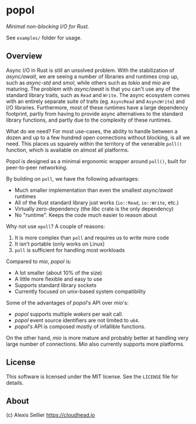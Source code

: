 # popol

*Minimal non-blocking I/O for Rust.*

See `examples/` folder for usage.

## Overview

Async I/O in Rust is still an unsolved problem. With the stabilization of
*async/await*, we are seeing a number of libraries and runtimes crop up, such
as *async-std* and *smol*, while others such as *tokio* and *mio* are maturing.
The problem with *async/await* is that you can't use any of the standard
library traits, such as `Read` and `Write`.  The async ecosystem comes with an
entirely separate suite of traits (eg. `AsyncRead` and `AsyncWrite`) and I/O
libraries. Furthermore, most of these runtimes have a large dependency
footprint, partly from having to provide async alternatives to the standard
library functions, and partly due to the complexity of these runtimes.

What do we need? For most use-cases, the ability to handle between a dozen
and up to a few hundred open connections without blocking, is all we need.
This places us squarely within the territory of the venerable `poll()` function,
which is available on almost all platforms.

Popol is designed as a minimal ergonomic wrapper around `poll()`, built for
peer-to-peer networking.

By building on `poll`, we have the following advantages:

* Much smaller implementation than even the smallest *async/await* runtimes
* All of the Rust standard library just works (`io::Read`, `io::Write`, etc.)
* Virtually zero-dependency (the *libc* crate is the only dependency)
* No "runtime". Keeps the code much easier to reason about

Why not use `epoll`? A couple of reasons:

1. It is more complex than `poll` and requires us to write more code
2. It isn't portable (only works on Linux)
3. `poll` is sufficient for handling most workloads

Compared to *mio*, *popol* is:

* A lot smaller (about 10% of the size)
* A little more flexible and easy to use
* Supports standard library sockets
* Currently focused on unix-based system compatibility

Some of the advantages of *popol*'s API over *mio*'s:

* *popol* supports multiple *wakers* per wait call.
* *popol* event source identifiers are not limited to `u64`.
* *popol*'s API is composed mostly of infallible functions.

On the other hand, *mio* is more mature and probably better at handling very
large number of connections. *Mio* also currently supports more platforms.

## License

This software is licensed under the MIT license. See the `LICENSE` file for
details.

## About

(c) Alexis Sellier <https://cloudhead.io>

